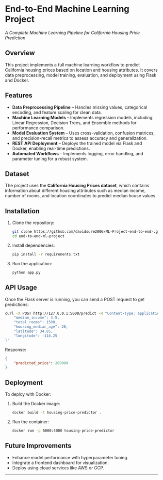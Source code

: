 # **End-to-End Machine Learning Project**  
*A Complete Machine Learning Pipeline for California Housing Price Prediction*  

## **Overview**  
This project implements a full machine learning workflow to predict California housing prices based on location and housing attributes. It covers data preprocessing, model training, evaluation, and deployment using Flask and Docker.  

## **Features**  
- **Data Preprocessing Pipeline** – Handles missing values, categorical encoding, and feature scaling for clean data.  
- **Machine Learning Models** – Implements regression models, including Linear Regression, Decision Trees, and Ensemble methods for performance comparison.  
- **Model Evaluation System** – Uses cross-validation, confusion matrices, and precision-recall metrics to assess accuracy and generalization.  
- **REST API Deployment** – Deploys the trained model via Flask and Docker, enabling real-time predictions.  
- **Automated Workflows** – Implements logging, error handling, and parameter tuning for a robust system.  

## **Dataset**  
The project uses the **California Housing Prices dataset**, which contains information about different housing attributes such as median income, number of rooms, and location coordinates to predict median house values.  

## **Installation**  
1. Clone the repository:  
   ```bash
   git clone https://github.com/davidsure2006/ML-Project-end-to-end-.git
   cd end-to-end-ml-project
   ```  
2. Install dependencies:  
   ```bash
   pip install -r requirements.txt
   ```  
3. Run the application:  
   ```bash
   python app.py
   ```  

## **API Usage**  
Once the Flask server is running, you can send a POST request to get predictions:  
```bash
curl -X POST http://127.0.0.1:5000/predict -H "Content-Type: application/json" -d '{
    "median_income": 3.5,
    "total_rooms": 1500,
    "housing_median_age": 20,
    "latitude": 34.05,
    "longitude": -118.25
}'
```  
Response:  
```json
{
    "predicted_price": 280000
}
```  

## **Deployment**  
To deploy with Docker:  
1. Build the Docker image:  
   ```bash
   docker build -t housing-price-predictor .
   ```  
2. Run the container:  
   ```bash
   docker run -p 5000:5000 housing-price-predictor
   ```  

## **Future Improvements**  
- Enhance model performance with hyperparameter tuning.  
- Integrate a frontend dashboard for visualization.  
- Deploy using cloud services like AWS or GCP.  

---

